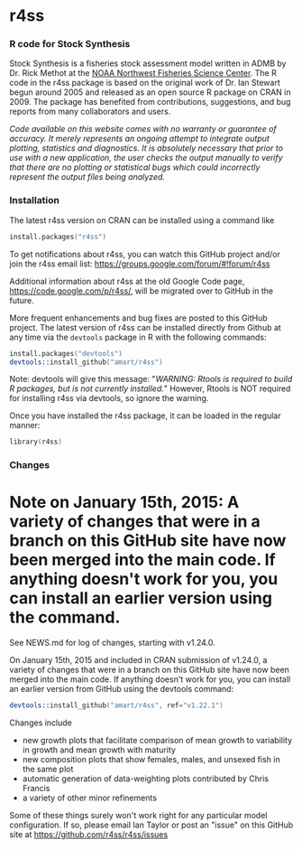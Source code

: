 r4ss
====

### R code for Stock Synthesis

Stock Synthesis is a fisheries stock assessment model written in ADMB by Dr. Rick Methot at the [NOAA Northwest Fisheries Science Center](http://www.nwfsc.noaa.gov/). The R code in the r4ss package is based on the original work of Dr. Ian Stewart begun around 2005 and released as an open source R package on CRAN in 2009. The package has benefited from contributions, suggestions, and bug reports from many collaborators and users.

*Code available on this website comes with no warranty or guarantee of accuracy. It merely represents an ongoing attempt to integrate output plotting, statistics and diagnostics. It is absolutely necessary that prior to use with a new application, the user checks the output manually to verify that there are no plotting or statistical bugs which could incorrectly represent the output files being analyzed.*

### Installation

The latest r4ss version on CRAN can be installed using a command like

```S
install.packages("r4ss")
```
To get notifications about r4ss, you can watch this GitHub project and/or join the r4ss email list: <https://groups.google.com/forum/#!forum/r4ss>

Additional information about r4ss at the old Google Code page, <https://code.google.com/p/r4ss/>, will be migrated over to GitHub in the future.

More frequent enhancements and bug fixes are posted to this GitHub project. The latest version of r4ss can be installed directly from Github at any time via the `devtools` package in R with the following commands:

```S
install.packages("devtools")
devtools::install_github("amart/r4ss")
```

Note: devtools will give this message: "*WARNING: Rtools is required to build R packages, but is not currently installed.*" However, Rtools is NOT required for installing r4ss via devtools, so ignore the warning.

Once you have installed the r4ss package, it can be loaded in the regular manner:

```S
library(r4ss)
````

### Changes

Note on January 15th, 2015:
A variety of changes that were in a branch on this GitHub site have now been merged into the main code. If anything doesn't work for you, you can install an earlier version using the command.
=======
See NEWS.md for log of changes, starting with v1.24.0.

On January 15th, 2015 and included in CRAN submission of v1.24.0, a variety of changes that were in a branch on this GitHub site have now been merged into the main code. If anything doesn't work for you, you can install an earlier version from GitHub using the devtools command:

```S
devtools::install_github("amart/r4ss", ref="v1.22.1")
````

Changes include
* new growth plots that facilitate comparison of mean growth to variability in growth and mean growth with maturity
* new composition plots that show females, males, and unsexed fish in the same plot
* automatic generation of data-weighting plots contributed by Chris Francis
* a variety of other minor refinements

Some of these things surely won't work right for any particular model configuration. If so, please email Ian Taylor or post an "issue" on this GitHub site at https://github.com/r4ss/r4ss/issues
